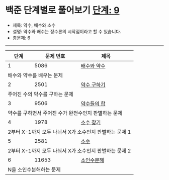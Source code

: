 # 백준 단계별로 풀어보기 [단계: 9](https://www.acmicpc.net/step/10)

- 제목: 약수, 배수와 소수
- 설명: 약수와 배수는 정수론의 시작점이라고 할 수 있습니다.
- 총문제: 6
---
<P>
  <table>
    <thead><tr><th>단계</th><th>문제 번호</th><th>제목</th></tr></thead>
    <tbody>
      <tr><td>1</td><td>5086</td><td><a href="https://www.acmicpc.net/problem/5086">배수와 약수</a></td></tr>
      <tr><td colspan="3">배수와 약수를 배우는 문제</td></tr>
      <tr><td>2</td><td>2501</td><td><a href="https://www.acmicpc.net/problem/2501">약수 구하기</a></td></tr>
      <tr><td colspan="3">주어진 수의 약수를 구하는 문제</td></tr>
      <tr><td>3</td><td>9506</td><td><a href="https://www.acmicpc.net/problem/9506">약수들의 합</a></td></tr>
      <tr><td colspan="3">약수를 구하면서 주어진 수가 완전수인지 판별하는 문제</td></tr>
      <tr><td>4</td><td>1978</td><td><a href="https://www.acmicpc.net/problem/1978">소수 찾기</a></td></tr>
      <tr><td colspan="3">2부터 X-1까지 모두 나눠서 X가 소수인지 판별하는 문제 1</td></tr>
      <tr><td>5</td><td>2581</td><td><a href="https://www.acmicpc.net/problem/2581">소수</a></td></tr>
      <tr><td colspan="3">2부터 X-1까지 모두 나눠서 X가 소수인지 판별하는 문제 2</td></tr>
      <tr><td>6</td><td>11653</td><td><a href="https://www.acmicpc.net/problem/11653">소인수분해</a></td></tr>
      <tr><td colspan="3">N을 소인수분해하는 문제</td></tr>
    </tbody>
  </table>
</P>
